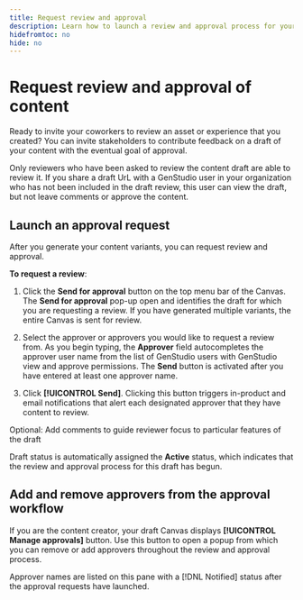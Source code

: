 ```yaml
---
title: Request review and approval
description: Learn how to launch a review and approval process for your content.
hidefromtoc: no
hide: no
---
```


# Request review and approval of content

Ready to invite your coworkers to review an asset or experience that you created? You can invite stakeholders to contribute feedback on a draft of your content with the eventual goal of approval.

Only reviewers who have been asked to review the content draft are able to review it. If you share a draft UrL with a GenStudio user in your organization who has not been included in the draft review, this user can view the draft, but not leave comments or approve the content.

## Launch an approval request

After you generate your content variants, you can request review and approval. 

**To request a review**:

1. Click the **Send for approval** button on the top menu bar of the Canvas. The **Send for approval** pop-up open and identifies the draft for which you are requesting a review. If you have generated multiple variants, the entire Canvas is sent for review.

1. Select the approver or approvers you would like to request a review from. As you begin typing, the **Approver** field autocompletes the approver user name from the list of GenStudio users with GenStudio view and approve permissions. The **Send** button is activated after you have entered at least one approver name.

1. Click **[!UICONTROL Send]**. Clicking this button triggers in-product and email notifications that alert each designated approver that they have content to review.

Optional: Add comments to guide reviewer focus to particular features of the draft

Draft status is automatically assigned the **Active** status, which indicates that the review and approval process for this draft has begun.

## Add and remove approvers from the approval workflow

If you are the content creator, your draft Canvas displays **[!UICONTROL Manage approvals]** button. Use this button to open a popup from which you can remove or add approvers throughout the review and approval process.

Approver names are listed on this pane with a [!DNL Notified] status after the approval requests have launched. 


